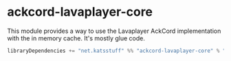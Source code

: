 # ackcord-lavaplayer-core
This module provides a way to use the Lavaplayer AckCord implementation with the in memory cache. It's mostly glue code.

```scala
libraryDependencies += "net.katsstuff" %% "ackcord-lavaplayer-core" % "0.18.1"
```